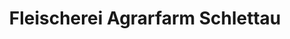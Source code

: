 ---
title: "Fleischerei Agrarfarm Schlettau"
url: /annaberg-buchholz/fleischerei-agrarfarm-schlettau/
shop: Metzgerei
---